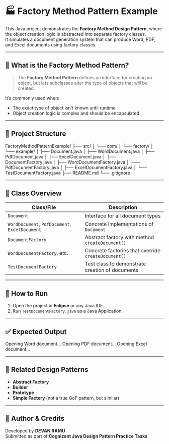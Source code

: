 # 🏭 Factory Method Pattern Example

This Java project demonstrates the **Factory Method Design Pattern**, where the object creation logic is abstracted into separate factory classes.  
It simulates a document generation system that can produce Word, PDF, and Excel documents using factory classes.

---

## 🚀 What is the Factory Method Pattern?

> The **Factory Method Pattern** defines an interface for creating an object, but lets subclasses alter the type of objects that will be created.

It’s commonly used when:
- The exact type of object isn't known until runtime
- Object creation logic is complex and should be encapsulated

---

## 📁 Project Structure
FactoryMethodPatternExample/
├── src/
│ └── com/
│ └── factory/
│ └── example/
│ ├── Document.java
│ ├── WordDocument.java
│ ├── PdfDocument.java
│ ├── ExcelDocument.java
│ ├── DocumentFactory.java
│ ├── WordDocumentFactory.java
│ ├── PdfDocumentFactory.java
│ ├── ExcelDocumentFactory.java
│ └── TestDocumentFactory.java
├── README.md
└── .gitignore



---

## 📄 Class Overview

| Class/File              | Description |
|-------------------------|-------------|
| `Document`              | Interface for all document types |
| `WordDocument`, `PdfDocument`, `ExcelDocument` | Concrete implementations of `Document` |
| `DocumentFactory`       | Abstract factory with method `createDocument()` |
| `WordDocumentFactory`, etc. | Concrete factories that override `createDocument()` |
| `TestDocumentFactory`   | Test class to demonstrate creation of documents |

---

## 🧪 How to Run

1. Open the project in **Eclipse** or any Java IDE.
2. Run `TestDocumentFactory.java` as a Java Application.

---

## ✅ Expected Output

Opening Word document...
Opening PDF document...
Opening Excel document...


---

## 📎 Related Design Patterns

- **Abstract Factory**
- **Builder**
- **Prototype**
- **Simple Factory** (not a true GoF pattern, but similar)

---

## 🧠 Author & Credits

Developed by **DEVAN RAMU**  
Submitted as part of **Cognizant Java Design Pattern Practice Tasks**
